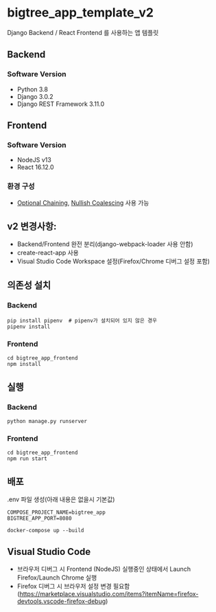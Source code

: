 bigtree_app_template_v2
=======================
Django Backend / React Frontend 를 사용하는 앱 템플릿


Backend
-------

### Software Version

* Python 3.8
* Django 3.0.2
* Django REST Framework 3.11.0


Frontend
-------

### Software Version
* NodeJS v13
* React 16.12.0

### 환경 구성
* [Optional Chaining](https://github.com/tc39/proposal-optional-chaining), [Nullish Coalescing](https://github.com/tc39/proposal-nullish-coalescing) 사용 가능


v2 변경사항:
------------

* Backend/Frontend 완전 분리(django-webpack-loader 사용 안함)
* create-react-app 사용
* Visual Studio Code Workspace 설정(Firefox/Chrome 디버그 설정 포함)


의존성 설치
-----------

### Backend

```
pip install pipenv  # pipenv가 설치되어 있지 않은 경우
pipenv install
```

### Frontend

```
cd bigtree_app_frontend
npm install
```

실행
----

### Backend
```
python manage.py runserver
```

### Frontend
```
cd bigtree_app_frontend
npm run start
```

배포
----

.env 파일 생성(아래 내용은 없을시 기본값)

```
COMPOSE_PROJECT_NAME=bigtree_app
BIGTREE_APP_PORT=8080
```

```
docker-compose up --build
```


Visual Studio Code
------------------

* 브라우저 디버그 시 Frontend (NodeJS) 실행중인 상태에서 Launch Firefox/Launch Chrome 실행
* Firefox 디버그 시 브라우저 설정 변경 필요함(https://marketplace.visualstudio.com/items?itemName=firefox-devtools.vscode-firefox-debug)